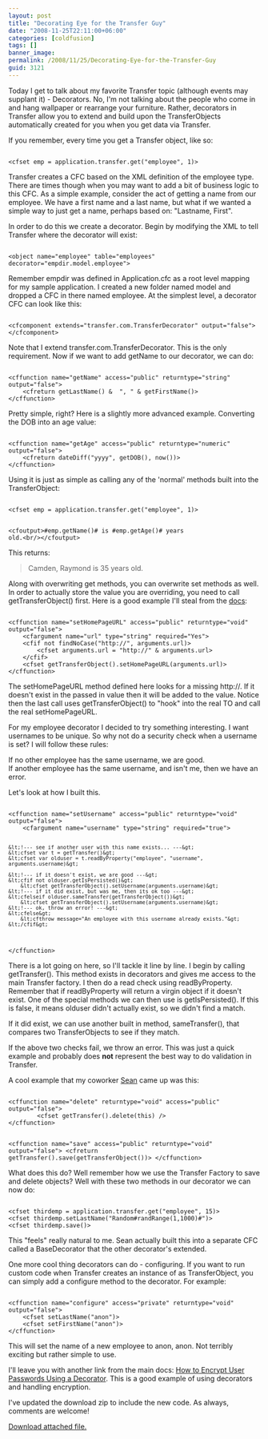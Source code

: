 ```yaml
---
layout: post
title: "Decorating Eye for the Transfer Guy"
date: "2008-11-25T22:11:00+06:00"
categories: [coldfusion]
tags: []
banner_image: 
permalink: /2008/11/25/Decorating-Eye-for-the-Transfer-Guy
guid: 3121
---
```


Today I get to talk about my favorite Transfer topic (although events may supplant it) - Decorators. No, I'm not talking about the people who come in and hang wallpaper or rearrange your furniture. Rather, decorators in Transfer allow you to extend and build upon the TransferObjects automatically created for you when you get data via Transfer.
<!--more-->
If you remember, every time you get a Transfer object, like so:

<code>
&lt;cfset emp = application.transfer.get("employee", 1)&gt;
</code>

Transfer creates a CFC based on the XML definition of the employee type. There are times though when you may want to add a bit of business logic to this CFC. As a simple example, consider the act of getting a name from our employee. We have a first name and a last name, but what if we wanted a simple way to just get a name, perhaps based on: "Lastname, First". 

In order to do this we create a decorator. Begin by modifying the XML to tell Transfer where the decorator will exist:

<code>
&lt;object name="employee" table="employees" decorator="empdir.model.employee"&gt;
</code>

Remember empdir was defined in Application.cfc as a root level mapping for my sample application. I created a new folder named model and dropped a CFC in there named employee. At the simplest level, a decorator CFC can look like this:

<code>
&lt;cfcomponent extends="transfer.com.TransferDecorator" output="false"&gt;
&lt;/cfcomponent&gt;
</code>

Note that I extend transfer.com.TransferDecorator. This is the only requirement. Now if we want to add getName to our decorator, we can do:

<code>
&lt;cffunction name="getName" access="public" returntype="string" output="false"&gt;
	&lt;cfreturn getLastName() &  ", " & getFirstName()&gt;
&lt;/cffunction&gt;
</code>

Pretty simple, right? Here is a slightly more advanced example. Converting the DOB into an age value:

<code>
&lt;cffunction name="getAge" access="public" returntype="numeric" output="false"&gt;
	&lt;cfreturn dateDiff("yyyy", getDOB(), now())&gt;
&lt;/cffunction&gt;
</code>

Using it is just as simple as calling any of the 'normal' methods built into the TransferObject:

<code>
&lt;cfset emp = application.transfer.get("employee", 1)&gt;

&lt;cfoutput&gt;#emp.getName()# is #emp.getAge()# years old.&lt;br/&gt;&lt;/cfoutput&gt;
</code>

This returns:

<blockquote>
<p>
Camden, Raymond is 35 years old.
</p>
</blockquote>

Along with overwriting get methods, you can overwrite set methods as well. In order to actually store the value you are overriding, you need to call getTransferObject() first. Here is a good example I'll steal from the <a href="http://docs.transfer-orm.com/wiki/Writing_Decorators.cfm">docs</a>:

<code>
&lt;cffunction name="setHomePageURL" access="public" returntype="void" output="false"&gt;
	&lt;cfargument name="url" type="string" required="Yes"&gt;
	&lt;cfif not findNoCase("http://", arguments.url)&gt;
		&lt;cfset arguments.url = "http://" & arguments.url&gt;
	&lt;/cfif&gt;
	&lt;cfset getTransferObject().setHomePageURL(arguments.url)&gt;
&lt;/cffunction&gt;
</code>

The setHomePageURL method defined here looks for a missing http://. If it doesn't exist in the passed in value then it will be added to the value. Notice then the last call uses getTransferObject() to "hook" into the real TO and call the real setHomePageURL.

For my employee decorator I decided to try something interesting. I want usernames to be unique. So why not do a security check when a username is set? I will follow these rules:

If no other employee has the same username, we are good.<br/>
If another employee has the same username, and isn't me, then we have an error.

Let's look at how I built this.

<code>
&lt;cffunction name="setUsername" access="public" returntype="void" output="false"&gt;
	&lt;cfargument name="username" type="string" required="true"&gt;
	
	&lt;!--- see if another user with this name exists... ---&gt;
	&lt;cfset var t = getTransfer()&gt;
	&lt;cfset var olduser = t.readByProperty("employee", "username", arguments.username)&gt;
	
	&lt;!--- if it doesn't exist, we are good ---&gt;
	&lt;cfif not olduser.getIsPersisted()&gt;
		&lt;cfset getTransferObject().setUsername(arguments.username)&gt;
	&lt;!--- if it did exist, but was me, then its ok too ---&gt;
	&lt;cfelseif olduser.sameTransfer(getTransferObject())&gt;
		&lt;cfset getTransferObject().setUsername(arguments.username)&gt;
	&lt;!--- ok, throw an error! ---&gt;
	&lt;cfelse&gt;
		&lt;cfthrow message="An employee with this username already exists."&gt;
	&lt;/cfif&gt;
	
&lt;/cffunction&gt;
</code>

There is a lot going on here, so I'll tackle it line by line. I begin by calling getTransfer(). This method exists in decorators and gives me access to the main Transfer factory. I then do a read check using readByProperty. Remember that if readByProperty will return a virgin object if it doesn't exist. One of the special methods we can then use is getIsPersisted(). If this is false, it means olduser didn't actually exist, so we didn't find a match.

If it did exist, we can use another built in method, sameTransfer(), that compares two TransferObjects to see if they match. 

If the above two checks fail, we throw an error. This was just a quick example and probably does <b>not</b> represent the best way to do validation in Transfer. 

A cool example that my coworker <a href="http://www.corfield.org">Sean</a> came up was this:

<code>
&lt;cffunction name="delete" returntype="void" access="public" output="false"&gt;
		&lt;cfset getTransfer().delete(this) /&gt;	
&lt;/cffunction&gt;

&lt;cffunction name="save" access="public" returntype="void" output="false"&gt;
	&lt;cfreturn getTransfer().save(getTransferObject())&gt;
&lt;/cffunction&gt;
</code>

What does this do? Well remember how we use the Transfer Factory to save and delete objects? Well with these two methods in our decorator we can now do:

<code>
&lt;cfset thirdemp = application.transfer.get("employee", 15)&gt;
&lt;cfset thirdemp.setLastName("Random#randRange(1,1000)#")&gt;
&lt;cfset thirdemp.save()&gt;
</code>

This "feels" really natural to me. Sean actually built this into a separate CFC called a BaseDecorator that the other decorator's extended. 

One more cool thing decorators can do - configuring. If you want to run custom code when Transfer creates an instance of as TransferObject, you can simply add a configure method to the decorator. For example:

<code>
&lt;cffunction name="configure" access="private" returntype="void" output="false"&gt;
	&lt;cfset setLastName("anon")&gt;
	&lt;cfset setFirstName("anon")&gt;
&lt;/cffunction&gt;
</code>

This will set the name of a new employee to anon, anon. Not terribly exciting but rather simple to use. 

I'll leave you with another link from the main docs: <a href="http://docs.transfer-orm.com/wiki/How_to_Encrypt_User_Passwords_Using_a_Decorator.cfm">How to Encrypt User Passwords Using a Decorator</a>. This is a good example of using decorators and handling encryption. 

I've updated the download zip to include the new code. As always, comments are welcome!<p><a href='enclosures/D{% raw %}%3A%{% endraw %}5Chosts{% raw %}%5Cwww%{% endraw %}2Ecoldfusionjedi{% raw %}%2Ecom%{% endraw %}5Cenclosures{% raw %}%2Fempdirectory%{% endraw %}2D2%2Ezip'>Download attached file.</a></p>